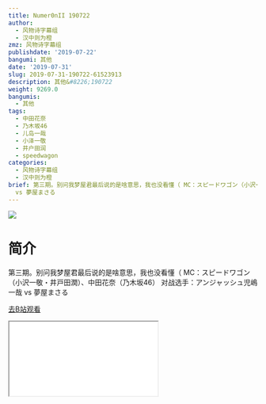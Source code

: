 ```yaml
---
title: Numer0nII 190722
author:
  - 风物诗字幕组
  - 汉中则为橙
zmz: 风物诗字幕组
publishdate: '2019-07-22'
bangumi: 其他
date: '2019-07-31'
slug: 2019-07-31-190722-61523913
description: 其他&#8226;190722
weight: 9269.0
bangumis:
  - 其他
tags:
  - 中田花奈
  - 乃木坂46
  - 儿岛一哉
  - 小泽一敬
  - 井户田润
  - speedwagon
categories:
  - 风物诗字幕组
  - 汉中则为橙
brief: 第三期。别问我梦屋君最后说的是啥意思，我也没看懂（ MC：スピードワゴン（小沢一敬・井戸田潤）、中田花奈（乃木坂46） 对战选手：アンジャッシュ児嶋一哉
  vs 夢屋まさる
---
```

![](https://raw.githubusercontent.com/tcgriffith/owaraisite/master/static/tmpimg/2a9b0015ff7247d7d79c23ec720e06bb9ab20d8e.jpg.480.jpg)
# 简介  
第三期。别问我梦屋君最后说的是啥意思，我也没看懂（
MC：スピードワゴン（小沢一敬・井戸田潤）、中田花奈（乃木坂46）
对战选手：アンジャッシュ児嶋一哉 vs 夢屋まさる  

[去B站观看](https://www.bilibili.com/video/av61523913/)
<div class ="resp-container"><iframe class="testiframe" src="//player.bilibili.com/player.html?aid=61523913"", scrolling="no", allowfullscreen="true" > </iframe></div> 

